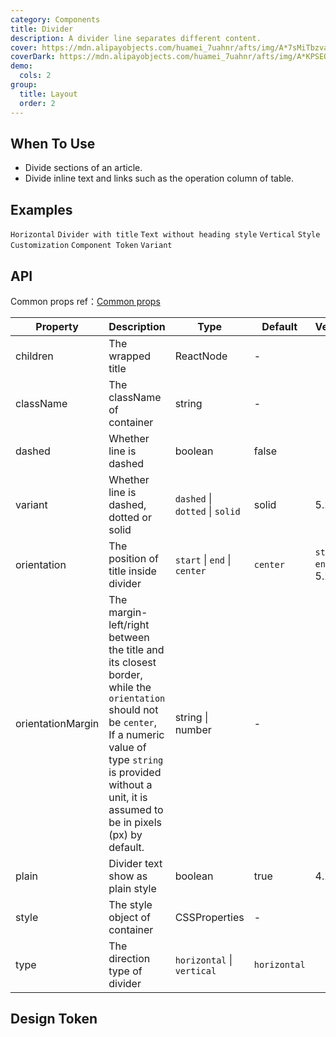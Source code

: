 ```yaml
---
category: Components
title: Divider
description: A divider line separates different content.
cover: https://mdn.alipayobjects.com/huamei_7uahnr/afts/img/A*7sMiTbzvaDoAAAAAAAAAAAAADrJ8AQ/original
coverDark: https://mdn.alipayobjects.com/huamei_7uahnr/afts/img/A*KPSEQ74PLg4AAAAAAAAAAAAADrJ8AQ/original
demo:
  cols: 2
group:
  title: Layout
  order: 2
---
```


## When To Use

- Divide sections of an article.
- Divide inline text and links such as the operation column of table.

## Examples

<!-- prettier-ignore -->
<code src="./demo/horizontal.tsx">Horizontal</code>
<code src="./demo/with-text.tsx">Divider with title</code>
<code src="./demo/plain.tsx">Text without heading style</code>
<code src="./demo/vertical.tsx">Vertical</code>
<code src="./demo/customize-style.tsx" debug>Style Customization</code>
<code src="./demo/component-token.tsx" debug>Component Token</code>
<code src="./demo/variant.tsx">Variant</code>

## API

Common props ref：[Common props](/docs/react/common-props)

| Property | Description | Type | Default | Version |
| --- | --- | --- | --- | --- |
| children | The wrapped title | ReactNode | - |  |
| className | The className of container | string | - |  |
| dashed | Whether line is dashed | boolean | false |  |
| variant | Whether line is dashed, dotted or solid | `dashed` \| `dotted` \| `solid` | solid | 5.20.0 |
| orientation | The position of title inside divider | `start` \| `end` \| `center` | `center` | `start` `end`: 5.24.0 |
| orientationMargin | The margin-left/right between the title and its closest border, while the `orientation` should not be `center`, If a numeric value of type `string` is provided without a unit, it is assumed to be in pixels (px) by default. | string \| number | - |  |
| plain | Divider text show as plain style | boolean | true | 4.2.0 |
| style | The style object of container | CSSProperties | - |  |
| type | The direction type of divider | `horizontal` \| `vertical` | `horizontal` |  |

## Design Token

<ComponentTokenTable component="Divider"></ComponentTokenTable>
